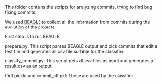 This folder contains the scripts for analyzing commits, trying to find bug fixing commits.

We used [BEAGLE](https://github.com/alipourm/testevol2) to collect all the information from commits during the evolution of the projects.

First step is to run BEAGLE

prepare.py: This script parses BEAGLE output and pick commits that edit a test file and generates all.csv file suitable for the classifier.

classify_commit.py: This script gets all.csv files as input and generates a result.csv as an output.

tfidf.pickle and commit_clf.pkl: These are used by the classifier.